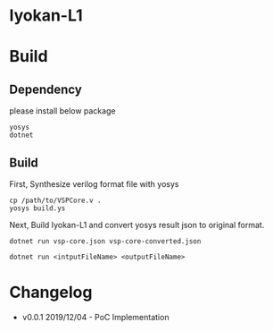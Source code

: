 # Iyokan-L1

# Build
## Dependency
please install below package
```
yosys
dotnet
```

## Build
First, Synthesize verilog format file with yosys
```
cp /path/to/VSPCore.v .
yosys build.ys
```

Next, Build Iyokan-L1 and convert yosys result json to original format.
```
dotnet run vsp-core.json vsp-core-converted.json
```
```
dotnet run <intputFileName> <outputFileName>
```
# Changelog
- v0.0.1 2019/12/04 - PoC Implementation

